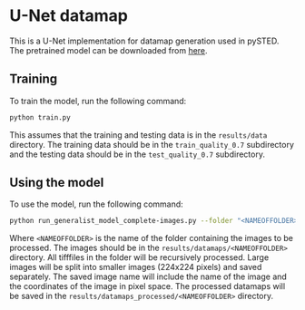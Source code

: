 # U-Net datamap

This is a U-Net implementation for datamap generation used in pySTED. The pretrained model can be downloaded from [here](https://s3.valeria.science/flclab-pysted/index.html).

## Training

To train the model, run the following command:

```bash
python train.py
```

This assumes that the training and testing data is in the `results/data` directory. The training data should be in the `train_quality_0.7` subdirectory and the testing data should be in the `test_quality_0.7` subdirectory.

## Using the model

To use the model, run the following command:

```bash
python run_generalist_model_complete-images.py --folder "<NAMEOFFOLDER>"
```

Where `<NAMEOFFOLDER>` is the name of the folder containing the images to be processed. The images should be in the `results/datamaps/<NAMEOFFOLDER>` directory. All tifffiles in the folder will be recursively processed. Large images will be split into smaller images (224x224 pixels) and saved separately. The saved image name will include the name of the image and the coordinates of the image in pixel space. The processed datamaps will be saved in the `results/datamaps_processed/<NAMEOFFOLDER>` directory.
